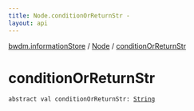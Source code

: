 ```yaml
---
title: Node.conditionOrReturnStr - 
layout: api
---
```


<div class='api-docs-breadcrumbs'><a href="../index.html">bwdm.informationStore</a> / <a href="index.html">Node</a> / <a href="./condition-or-return-str.html">conditionOrReturnStr</a></div>

# conditionOrReturnStr

<div class="signature"><code><span class="keyword">abstract</span> <span class="keyword">val </span><span class="identifier">conditionOrReturnStr</span><span class="symbol">: </span><a href="https://kotlinlang.org/api/latest/jvm/stdlib/kotlin/-string/index.html"><span class="identifier">String</span></a></code></div>
